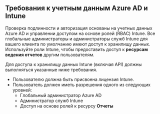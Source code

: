 <!-- This include is part of the Intune Data Warehouse documentation. -->

## <a name="azure-ad-and-intune-credential-requirements"></a>Требования к учетным данным Azure AD и Intune

Проверка подлинности и авторизация основаны на учетных данных Azure AD и управлении доступом на основе ролей (RBAC) Intune. Все глобальные администраторы и администраторы служб Intune для вашего клиента по умолчанию имеют доступ к хранилищу данных. Используйте роли Intune, чтобы предоставить доступ к **ресурсам ведения отчетов** другим пользователям.

Для доступа к хранилищу данных Intune (включая API) должны выполняться указанные ниже требования.

  -  Пользователю должна быть присвоена лицензия Intune.
  -  Пользователь должен иметь разрешения одного из следующих уровней:
      -  Глобальный администратор Azure AD
      -  Администратор служб Intune
      -  Доступ на основе ролей к ресурсу **Отчеты**
